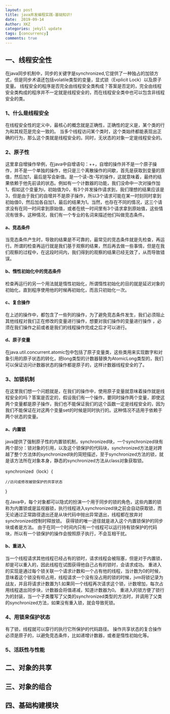```yaml
---
layout: post
title: java并发编程实践-基础知识!
date:  2019-09-14
Author: XKZ
categories: jekyll update
tags: [concurrency]
comments: true
---
```

## 一、线程安全性
在java同步机制中，同步的关键字是synchronized,它提供了一种独占的加锁方式，但是同步术语还包括volatile类型的变量，显式锁（Explicit Lock）以及原子变量。
线程安全的程序是否完全由线程安全类构成？答案是否定的，完全由线程安全类构成的程序并不一定就是线程安全的，而在线程安全类中也可以包含非线程安全的类。
### 1、什么是线程安全
在线程安全性的定义中，最核心的概念就是正确性，正确性的定义是，某个类的行为和其规范是完全一致的。
当多个线程访问某个类时，这个类始终都能表现出正确的行为，那么这个类就是线程安全的。同时，无状态的对象一定是线程安全的。
### 2、原子性
这里拿自增操作举例，在java中自增语句：++，自增的操作并不是一个原子操作，并不是一个单独的操作，他只是三个离散操作的间歇，首先是获取到变量的原值，然后加1，最后是写会新值。是一个读-改-写的操作，这就意味着，最终的结果依赖于他先前读的状态。例如有一个计数器的功能，我们没命中一次对操作加1，假如这个变量为i，初始值为0，有3个并发操作请求到，我们理想的结果应该是3，但是由于我们的自增并不是原子操作，所以3个请求可能在某一时刻同时拿到初始值0，然后加各自加1，最后的结果为1。当然，也存在不同的情况，这三个请求没有在同一时间拿到原始值，或者在统一时间里有3个请求拿到原始值，这些情况有很多。这种情况，我们有一个专业的名词来描述他们叫做竞态条件。
#### a、竞态条件
当竞态条件产生时，导致的结果是不可靠的，最常见的竞态条件就是先检查，再运行。所谓的检查再运行就是我们基于观察的结果，然后再去做一些事情，但是在我们观察的过程中，在这段时间内，我们得到的观察的结果已经无效了，从而导致错误。
#### b、惰性初始化中的竞态条件
检查再运行的另一个用法就是惰性初始化，所谓惰性初始化的目的就是延迟对象的初始化，直到程序使用他的时候再初始化，而且只初始化一次。
#### c、复合操作
在上述的操作中，都包含了一些列的操作，为了避免竞态条件发生，我们必须阻止其他线程对我们正在修改的变量进行操作，想要对我们操作的变量进行操作 ，必须在我们操作之前或者是我们的线程操作完成之后才可以进行。
#### d、原子变量
在java.util.concurrent.atomic包中包括了原子变量类，这些类用来实现数字和对象引用的原子状态的转化，把long类型的计数器替换为AtomicLong类型的，我们可以保证访问计数器状态的操作都是原子的，这样计数器线程安全的了。
### 3、加锁机制
在这里我们想一个问题就是，在我们的操作中，使用原子变量就意味着操作就是线程安全的吗？答案是否定的，假设我们有一个操作，要同时操作两个变量，即使这两个变量都是原子操作，我们也不能保证我们的这个函数一定是线程安全的，因为我们不能保证在对这两个变量set的时候是同时执行的。这种情况不适用于依赖于两个状态的变量。
#### a、内置锁
java提供了强制原子性的内置锁机制，synchronized块，一个synchronized块有两个部分：锁对象的引用，以及这个锁保护的代码块，synchronized方法是对跨越了整个方法体的synchronized块的简短描述，至于synchronized方法的锁，就是该方法所在对象本身，静态的synchronized方法从class对象获取锁。

synchronized（lock）{

    //访问或修改被锁保护的共享状态

}

在Java中，每个对象都可以隐式的扮演一个用于同步的锁的角色，这些内置的锁称为内置锁或是监视器锁，执行线程进入synchronized块之前会自动获取锁，而无论通过正常路径退出还是从块代码中抛出异常退出，线程都在放弃对synchronized控制时释放锁。
获得锁的唯一途径就是进入这个内置锁保护的同步块或者是方法。
由于在同一个时间内只有一个线程可以运行持有锁保护的代码块，所以有一个锁保护的操作会按照原子执行，不会互相干扰。
#### b、重进入
当一个线程请求其他线程已经占有的锁时，请求线程会被阻塞，但是对于内置锁，却是可以重入的，因此线程在试图获得他自己占有的锁时，会请求成功。
重进入的实现是通过每个锁关联一个请求计数和一个占有他的线程，当计数为0的时候，意味着这个锁没有呗占用，线程请求一个没有没占用的锁的时候，jvm将锁记录为战友，并且将请求计数置为1.如果同一个线程再次请求这个锁，计数增加，每次占用线程退出同步块，计数器会将值递减，知道计数器为0。
重进入的锁方便了锁行为的封装，当一个子类覆写了父类的synchronized类型的方法时，并调用了父类的synchronized方法，如果没有重入锁，就会导致死锁。
### 4、用锁来保护状态
有了锁，线程就可以穿行的执行它所保护的代码路径。
操作共享状态的复合操作必须是原子的，以避免竞态条件，比如递增计数器，或者是惰性初始化等。
### 5、活跃性与性能
## 二、对象的共享
## 三、对象的组合
## 四、基础构建模块

